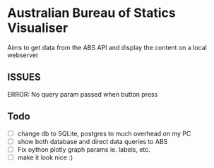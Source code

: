 # Australian Bureau of Statics Visualiser

Aims to get data from the ABS API and display the content on a local webserver


## ISSUES
ERROR:    No query param passed when button press


## Todo

- [ ] change db to SQLite, postgres to much overhead on my PC
- [ ] show both database and direct data queries to ABS
- [ ] Fix oython plotly graph params ie. labels, etc.
- [ ] make it look nice :)
